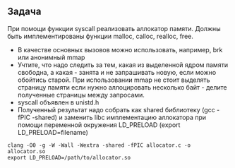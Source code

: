 ## Задача
При помощи функции syscall реализовать аллокатор памяти. Должны быть имплементированы функции malloc, calloc, realloc, free.
- В качестве основных вызовов можно использовать, например, brk или анонимный mmap
- Учтите, что надо следить за тем, какая из выделенной ядром памяти свободна, а какая - занята и не запрашивать новую, если можно обойтись старой. При использовании mmap не стоит выделять страницу памяти если нужно аллоцировать несколько байт - делите полученные страницы между запросами.
- syscall объявлен в unistd.h
- Полученный результат надо собрать как shared библиотеку (gcc -fPIC -shared) и заменить libc имплементацию аллокатора при помощи переменной окружения LD_PRELOAD (export LD_PRELOAD=filename)

```
clang -O0 -g -W -Wall -Wextra -shared -fPIC allocator.c -o allocator.so
export LD_PRELOAD=/path/to/allocator.so
```
